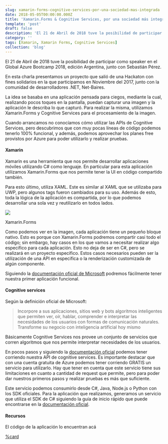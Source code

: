 ```yaml
---
slug: xamarin-forms-cognitive-services-por-una-sociedad-mas-integrada
date: 2018-05-05T00:00:00.000Z
title: 'Xamarin.Forms & Cognitive Services, por una sociedad más integrada.'
template: 'post'
draft: false
description: 'El 21 de Abril de 2018 tuve la posibilidad de participar como speaker en el Global Azure Bootcamp 2018, edición Argentina, junto con Sebastián Pérez. En esta charla presentamos un proyecto que salió…'
category: ''
tags: [Xamarin, Xamarin Forms, Cognitive Services]
collection: 'blog'
---
```


El 21 de Abril de 2018 tuve la posibilidad de participar como speaker en el Global Azure Bootcamp 2018, edición Argentina, junto con Sebastián Pérez.

En esta charla presentamos un proyecto que salió de una Hackaton con fines solidarios en la que participamos en Noviembre del 2017, junto con la comunidad de desarrolladores .NET, Net-Baires.

La idea se basaba en una aplicación pensada para ciegos, mediante la cual, realizando pocos toques en la pantalla, puedan capturar una imagen y la aplicación le describa lo que capturó. Para realizar la misma, utilizamos Xamarin.Forms y Cognitive Services para el procesamiento de la imagen.

Cuando arrancamos no conocíamos cómo utilizar las APIs de Cognitive Services, pero descubrimos que con muy pocas líneas de código podemos tenerlo 100% funcional, y además, podemos aprovechar los planes free provistos por Azure para poder utilizarlo y realizar pruebas.

#### Xamarin

Xamarin es una herramienta que nos permite desarrollar aplicaciones móviles utilizando C# como lenguaje. En particular para esta aplicación utilizamos Xamarin.Forms que nos permite tener la UI en código compartido también.

Para esto último, utiliza XAML. Este es similar al XAML que se utilizaba para UWP, pero algunos tags fueron cambiados para su uso. Además de esto, toda la lógica de la aplicación es compartida, por lo que podemos desarrollar una sola vez y reutilizarlo en todos lados.

![](xamarin-forms-cognitive-services-por-una-sociedad-mas-integrada/0.png)

<figcaption>Xamarin.Forms</figcaption>

Como podemos ver en la imagen, cada aplicación tiene un pequeño bloque nativo. Esto es porque con Xamarin.Forms podremos compartir casi todo el código; sin embargo, hay casos en los que vamos a necesitar realizar algo especifico para cada aplicación. Esto no deja de ser en C#, pero se realizará en un proyecto especifico. Estos casos necesarios pueden ser la utilización de una API en especifica o la renderización customizada de algún componente.

Siguiendo la [documentación oficial de Microsoft](https://docs.microsoft.com/es-es/xamarin/xamarin-forms/get-started/introduction-to-xamarin-forms) podremos fácilmente tener nuestra primer aplicación funcional.

#### Cognitive services

Según la definición oficial de Microsoft:

> Incorpore a sus aplicaciones, sitios web y bots algoritmos inteligentes que permiten ver, oír, hablar, comprender e interpretar las necesidades de los usuarios con formas de comunicación naturales. Transforme su negocio con inteligencia artificial hoy mismo

Básicamente Cognitive Services nos provee un conjunto de servicios que corren algoritmos que nos permite interpretar necesidades de los usuarios.

En pocos pasos y siguiendo la [documentación oficial](https://docs.microsoft.com/es-es/azure/cognitive-services/cognitive-services-apis-create-account) podemos tener corriendo nuestra API de cognitive services. Es importante destacar que con una cuenta gratuita de Azure podemos tener corriendo GRATIS un servicio para utilizarlo. Hay que tener en cuenta que este servicio tiene sus limitaciones en cuanto a cantidad de request que permite, pero para poder dar nuestros primeros pasos y realizar pruebas es más que suficiente.

Este servicio podemos consumirlo desde C#, Java, Node.js o Python con los SDK oficiales. Para la aplicación que realizamos, generamos un servicio que utiliza el SDK de C# siguiendo la guía de inicio rápido que puede encontrarse en la [documentación oficial](https://docs.microsoft.com/es-es/azure/cognitive-services/Computer-vision/quickstarts-sdk/csharp-analyze-sdk).

#### Recursos

El código de la aplicación lo encuentran acá

[%card](https://github.com/Xamarin-Espanol/BlindSocial)

